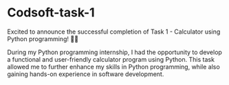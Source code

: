 # Codsoft-task-1
Excited to announce the successful completion of Task 1 - Calculator using Python programming! 🎉🐍 

During my Python programming internship, I had the opportunity to develop a functional and user-friendly calculator program using  Python. This task allowed me to further enhance my skills in Python programming, while also gaining hands-on experience in software development.
